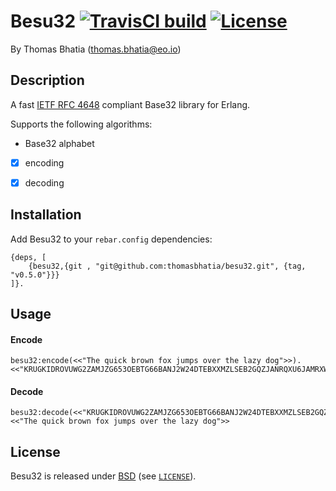 Besu32 [![TravisCI build](https://travis-ci.org/thomasbhatia/besu32.svg?branch=master)](https://travis-ci.org/thomasbhatia/besu32) [![License](https://img.shields.io/badge/License-BSD-blue.svg)](LICENSE)
=====

By Thomas Bhatia (thomas.bhatia@eo.io)


Description
-----------


A fast [IETF RFC 4648][1] compliant Base32 library for Erlang.

Supports the following algorithms:

* Base32 alphabet
- [x] encoding
- [x] decoding


## Installation

Add Besu32 to your ```rebar.config``` dependencies:

    {deps, [
        {besu32,{git , "git@github.com:thomasbhatia/besu32.git", {tag, "v0.5.0"}}}
    ]}.

## Usage
#### Encode
    besu32:encode(<<"The quick brown fox jumps over the lazy dog">>).
    <<"KRUGKIDROVUWG2ZAMJZG653OEBTG66BANJ2W24DTEBXXMZLSEB2GQZJANRQXU6JAMRXWO===">>

#### Decode
    besu32:decode(<<"KRUGKIDROVUWG2ZAMJZG653OEBTG66BANJ2W24DTEBXXMZLSEB2GQZJANRQXU6JAMRXWO===">>).
    <<"The quick brown fox jumps over the lazy dog">>

## License

Besu32 is released under [BSD][2] (see [`LICENSE`](LICESNE)).

[1]: https://tools.ietf.org/html/rfc4648#page-8
[2]: https://opensource.org/licenses/BSD-3-Clause
